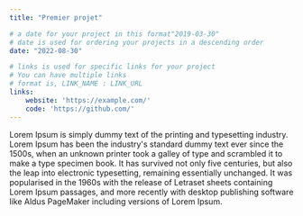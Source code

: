 ```yaml
---
title: "Premier projet"

# a date for your project in this format"2019-03-30" 
# date is used for ordering your projects in a descending order
date: "2022-08-30" 

# links is used for specific links for your project
# You can have multiple links
# format is, LINK_NAME : LINK_URL
links:
    website: 'https://example.com/'
    code: 'https://github.com/'
---
```



Lorem Ipsum is simply dummy text of the printing and typesetting industry. Lorem Ipsum has been the industry's standard dummy text ever since the 1500s, when an unknown printer took a galley of type and scrambled it to make a type specimen book. It has survived not only five centuries, but also the leap into electronic typesetting, remaining essentially unchanged. It was popularised in the 1960s with the release of Letraset sheets containing Lorem Ipsum passages, and more recently with desktop publishing software like Aldus PageMaker including versions of Lorem Ipsum.
